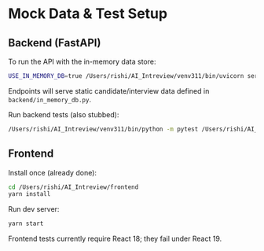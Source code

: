 # Mock Data & Test Setup

## Backend (FastAPI)

To run the API with the in-memory data store:

```bash
USE_IN_MEMORY_DB=true /Users/rishi/AI_Intreview/venv311/bin/uvicorn server:app --reload
```

Endpoints will serve static candidate/interview data defined in `backend/in_memory_db.py`.

Run backend tests (also stubbed):

```bash
/Users/rishi/AI_Intreview/venv311/bin/python -m pytest /Users/rishi/AI_Intreview/tests
```

## Frontend

Install once (already done):

```bash
cd /Users/rishi/AI_Intreview/frontend
yarn install
```

Run dev server:

```bash
yarn start
```

Frontend tests currently require React 18; they fail under React 19.
